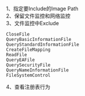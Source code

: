 1、指定要Include的Image Path  
2、保留文件监控和网络监控  
3、文件监控中Exclude
```
CloseFile
QueryBasicInformationFile
QueryStandardInformationFile
CreateFileMapping
ReadFile
QueryEAFile
QuerySecurityFile
QueryNameInformationFile
FileSystemControl
```
4、查看注册表行为
